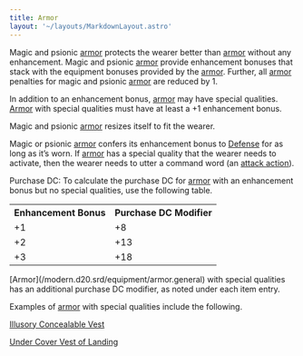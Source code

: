 ```yaml
---
title: Armor
layout: '~/layouts/MarkdownLayout.astro'
---
```

Magic and psionic [armor](/modern.d20.srd/equipment/armor.general) protects
the wearer better than [armor](/modern.d20.srd/equipment/armor.general)
without any enhancement. Magic and psionic
[armor](/modern.d20.srd/equipment/armor.general) provide enhancement bonuses
that stack with the equipment bonuses provided by the
[armor](/modern.d20.srd/equipment/armor.general). Further, all
[armor](/modern.d20.srd/equipment/armor.general) penalties for magic and
psionic [armor](/modern.d20.srd/equipment/armor.general) are reduced by 1.

In addition to an enhancement bonus,
[armor](/modern.d20.srd/equipment/armor.general) may have special qualities.
[Armor](/modern.d20.srd/equipment/armor.general) with special qualities must
have at least a +1 enhancement bonus.

Magic and psionic [armor](/modern.d20.srd/equipment/armor.general) resizes
itself to fit the wearer.

Magic or psionic [armor](/modern.d20.srd/equipment/armor.general) confers its
enhancement bonus to [Defense](/modern.d20.srd/combat/defense) for as long as
it’s worn. If [armor](/modern.d20.srd/equipment/armor.general) has a special
quality that the wearer needs to activate, then the wearer needs to utter a
command word (an [attack action](/modern.d20.srd/combat/attack.actions)).

Purchase DC: To calculate the purchase DC for
[armor](/modern.d20.srd/equipment/armor.general) with an enhancement bonus but
no special qualities, use the following table.


<table> <tr> <th>Enhancement Bonus</th> <th>Purchase DC Modifier</th> </tr> <tr><td> +1</td><td> +8 </td></tr> <tr><td> +2</td><td> +13 </td></tr> <tr><td> +3</td><td> +18 </td></tr> </table>
 [Armor](/modern.d20.srd/equipment/armor.general) with special qualities has an
additional purchase DC modifier, as noted under each item entry.

Examples of [armor](/modern.d20.srd/equipment/armor.general) with special
qualities include the following.

[Illusory Concealable Vest](/modern.d20.srd/fx.items/illusory.concealable.vest)

[Under Cover Vest of Landing](/modern.d20.srd/fx.items/undercover.vest.of.landing)

